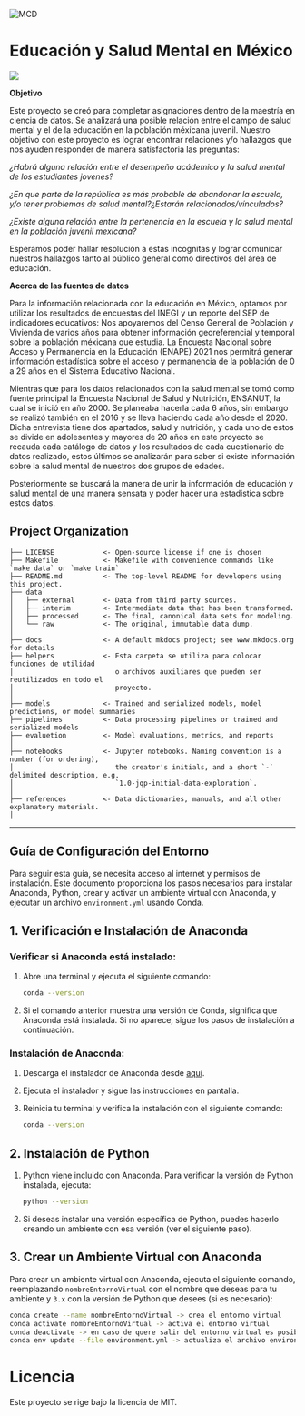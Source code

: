 ![MCD](https://mcd.unison.mx/wp-content/themes/awaken/img/logo_mcd.png)
# Educación y Salud Mental en México 

<a target="_blank" href="https://cookiecutter-data-science.drivendata.org/">
    <img src="https://img.shields.io/badge/CCDS-Project%20template-328F97?logo=cookiecutter" />
</a>


**Objetivo**

Este proyecto se creó para completar asignaciones dentro de la maestría en ciencia de datos. Se analizará una posible relación entre el campo de salud mental y el de la educación en la población méxicana juvenil. Nuestro objetivo con este proyecto es lograr encontrar relaciones y/o hallazgos que nos ayuden responder de manera satisfactoria las preguntas: 

*¿Habrá alguna relación entre el desempeño acádemico y la salud mental de los estudiantes jovenes?*

*¿En que parte de la república es más probable de abandonar la escuela, y/o tener problemas de salud mental?¿Estarán relacionados/vínculados?*

*¿Existe alguna relación entre la pertenencia en la escuela y la salud mental en la población juvenil mexicana?*

Esperamos poder hallar resolución a estas incognitas y lograr comunicar nuestros hallazgos tanto al público general como directivos del área de educación.

**Acerca de las fuentes de datos**

Para la información relacionada con la educación en México, optamos por utilizar los resultados de encuestas del INEGI y un reporte del SEP de indicadores educativos:
Nos apoyaremos del Censo General de Población y Vivienda de varios años para obtener información georeferencial y temporal sobre la población méxicana que estudia. La Encuesta Nacional sobre Acceso y Permanencia en la Educación (ENAPE) 2021 nos permitrá generar información estadística sobre el acceso y permanencia de la población de 0 a 29 años en el Sistema Educativo Nacional.

Mientras que para los datos relacionados con la salud mental se tomó como fuente principal la Encuesta Nacional de Salud y Nutrición, ENSANUT, la cual se inició en año 2000. Se planeaba hacerla cada 6 años, sin embargo se realizó también en el 2016 y se lleva haciendo cada año desde el 2020. Dicha entrevista tiene dos apartados, salud y nutrición, y cada uno de estos se divide en adolesentes y mayores de 20 años en este proyecto se recauda cada catálogo de datos y los resultados de cada cuestionario de datos realizado, estos últimos se analizarán para saber si existe información sobre la salud mental de nuestros dos grupos de edades.

Posteriormente se buscará la manera de unir la información de educación y salud mental de una manera sensata y poder hacer una estadistica sobre estos datos.
## Project Organization

```
├── LICENSE            <- Open-source license if one is chosen
├── Makefile           <- Makefile with convenience commands like `make data` or `make train`
├── README.md          <- The top-level README for developers using this project.
├── data
│   ├── external       <- Data from third party sources.
│   ├── interim        <- Intermediate data that has been transformed.
│   ├── processed      <- The final, canonical data sets for modeling.
│   └── raw            <- The original, immutable data dump.
│
├── docs               <- A default mkdocs project; see www.mkdocs.org for details
├── helpers            <- Esta carpeta se utiliza para colocar funciones de utilidad
│                         o archivos auxiliares que pueden ser reutilizados en todo el
│                         proyecto.
│        
├── models             <- Trained and serialized models, model predictions, or model summaries
├── pipelines          <- Data processing pipelines or trained and serialized models
├── evaluetion         <- Model evaluations, metrics, and reports
│
├── notebooks          <- Jupyter notebooks. Naming convention is a number (for ordering),
│                         the creator's initials, and a short `-` delimited description, e.g.
│                         `1.0-jqp-initial-data-exploration`.
│
├── references         <- Data dictionaries, manuals, and all other explanatory materials.
│
```

--------


## Guía de Configuración del Entorno

Para seguir esta guía, se necesita acceso al internet y permisos de instalación. Este documento proporciona los pasos necesarios para instalar Anaconda, Python, crear y activar un ambiente virtual con Anaconda, y ejecutar un archivo `environment.yml` usando Conda.

## 1. Verificación e Instalación de Anaconda

### Verificar si Anaconda está instalado:
1. Abre una terminal y ejecuta el siguiente comando:

    ```bash
    conda --version
    ```

2. Si el comando anterior muestra una versión de Conda, significa que Anaconda está instalada. Si no aparece, sigue los pasos de instalación a continuación.

### Instalación de Anaconda:
1. Descarga el instalador de Anaconda desde [aquí](https://www.anaconda.com/products/individual#download-section).
2. Ejecuta el instalador y sigue las instrucciones en pantalla.
3. Reinicia tu terminal y verifica la instalación con el siguiente comando:

    ```bash
    conda --version
    ```

## 2. Instalación de Python

1. Python viene incluido con Anaconda. Para verificar la versión de Python instalada, ejecuta:

    ```bash
    python --version
    ```

2. Si deseas instalar una versión específica de Python, puedes hacerlo creando un ambiente con esa versión (ver el siguiente paso).

## 3. Crear un Ambiente Virtual con Anaconda

Para crear un ambiente virtual con Anaconda, ejecuta el siguiente comando, reemplazando `nombreEntornoVirtual` con el nombre que deseas para tu ambiente y `3.x` con la versión de Python que desees (si es necesario):

```bash
conda create --name nombreEntornoVirtual -> crea el entorno virtual
conda activate nombreEntornoVirtual -> activa el entorno virtual
conda deactivate -> en caso de quere salir del entorno virtual es posible desactivarlo para volver al entorno base
conda env update --file environment.yml -> actualiza el archivo environment.yml en caso de instalar más paquetes o librerías

```
# Licencia
Este proyecto se rige bajo la licencia de MIT.
